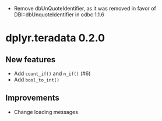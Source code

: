 - Remove dbUnQuoteIdentifier, as it was removed in favor of
  DBI::dbUnquoteIdentifier in odbc 1.1.6

# dplyr.teradata 0.2.0

## New features

- Add `count_if()` and `n_if()` (#6)
- Add `bool_to_int()`

## Improvements

- Change loading messages
